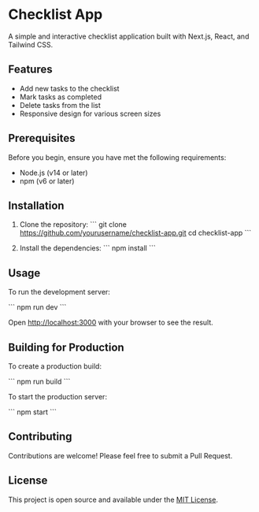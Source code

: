 # Checklist App

A simple and interactive checklist application built with Next.js, React, and Tailwind CSS.

## Features

- Add new tasks to the checklist
- Mark tasks as completed
- Delete tasks from the list
- Responsive design for various screen sizes

## Prerequisites

Before you begin, ensure you have met the following requirements:

- Node.js (v14 or later)
- npm (v6 or later)

## Installation

1. Clone the repository:
   \`\`\`
   git clone https://github.com/yourusername/checklist-app.git
   cd checklist-app
   \`\`\`

2. Install the dependencies:
   \`\`\`
   npm install
   \`\`\`

## Usage

To run the development server:

\`\`\`
npm run dev
\`\`\`

Open [http://localhost:3000](http://localhost:3000) with your browser to see the result.

## Building for Production

To create a production build:

\`\`\`
npm run build
\`\`\`

To start the production server:

\`\`\`
npm start
\`\`\`

## Contributing

Contributions are welcome! Please feel free to submit a Pull Request.

## License

This project is open source and available under the [MIT License](LICENSE).

